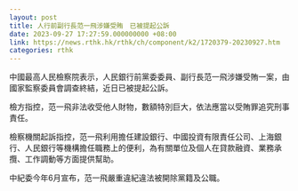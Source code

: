 ```yaml
---
layout: post
title: 人行前副行長范一飛涉嫌受賄　已被提起公訴
date: 2023-09-27 17:27:59.000000000 +08:00
link: https://news.rthk.hk/rthk/ch/component/k2/1720379-20230927.htm
categories: rthk
---
```


中國最高人民檢察院表示，人民銀行前黨委委員、副行長范一飛涉嫌受賄一案，由國家監察委員會調查終結，近日已被提起公訴。

檢方指控，范一飛非法收受他人財物，數額特別巨大，依法應當以受賄罪追究刑事責任。

檢察機關起訴指控，范一飛利用擔任建設銀行、中國投資有限責任公司、上海銀行、人民銀行等機構擔任職務上的便利，為有關單位及個人在貸款融資、業務承攬、工作調動等方面提供幫助。

中紀委今年6月宣布，范一飛嚴重違紀違法被開除黨籍及公職。
